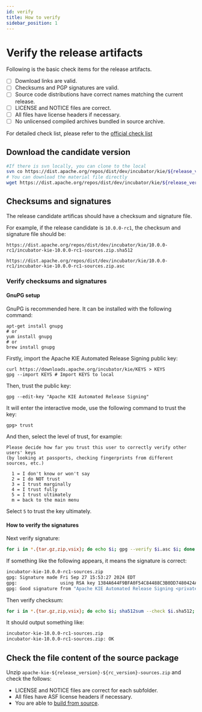 ```yaml
---
id: verify
title: How to verify
sidebar_position: 1
---
```


# Verify the release artifacts

Following is the basic check items for the release artifacts.

- [ ] Download links are valid.
- [ ] Checksums and PGP signatures are valid.
- [ ] Source code distributions have correct names matching the current release.
- [ ] LICENSE and NOTICE files are correct.
- [ ] All files have license headers if necessary.
- [ ] No unlicensed compiled archives bundled in source archive.

For detailed check list, please refer to the [official check list](https://cwiki.apache.org/confluence/display/INCUBATOR/Incubator+Release+Checklist)


## Download the candidate version

```bash
#If there is svn locally, you can clone to the local
svn co https://dist.apache.org/repos/dist/dev/incubator/kie/${release_version}-${rc_version}/
# You can download the material file directly
wget https://dist.apache.org/repos/dist/dev/incubator/kie/${release_version}-${rc_version}/xxx.xxx
```

## Checksums and signatures

The release candidate artificas should have a checksum and signature file.

For example, if the release candidate is `10.0.0-rc1`, the checksum and signature file should be:

```
https://dist.apache.org/repos/dist/dev/incubator/kie/10.0.0-rc1/incubator-kie-10.0.0-rc1-sources.zip.sha512

https://dist.apache.org/repos/dist/dev/incubator/kie/10.0.0-rc1/incubator-kie-10.0.0-rc1-sources.zip.asc
```

### Verify checksums and signatures

#### GnuPG setup

GnuPG is recommended here. It can be installed with the following command:

```shell
apt-get install gnupg
# or
yum install gnupg
# or
brew install gnupg
```

Firstly, import the  Apache KIE Automated Release Signing public key:

```shell
curl https://downloads.apache.org/incubator/kie/KEYS > KEYS
gpg --import KEYS # Import KEYS to local
```

Then, trust the public key:

```shell
gpg --edit-key "Apache KIE Automated Release Signing"
```

It will enter the interactive mode, use the following command to trust the key:

```shell
gpg> trust
```

And then, select the level of trust, for example:

```
Please decide how far you trust this user to correctly verify other users' keys
(by looking at passports, checking fingerprints from different sources, etc.)

  1 = I don't know or won't say
  2 = I do NOT trust
  3 = I trust marginally
  4 = I trust fully
  5 = I trust ultimately
  m = back to the main menu
```

Select `5` to trust the key ultimately.

#### How to verify the signatures

Next verify signature:
```bash
for i in *.{tar.gz,zip,vsix}; do echo $i; gpg --verify $i.asc $i; done
```

If something like the following appears, it means the signature is correct:
```bash
incubator-kie-10.0.0-rc1-sources.zip
gpg: Signature made Fri Sep 27 15:53:27 2024 EDT
gpg:                using RSA key 1384A644F9BFA0F54C84488C3B0DD7480424A676
gpg: Good signature from "Apache KIE Automated Release Signing <private@kie.apache.org>" [ultimate]
```

Then verify checksum:
```bash
for i in *.{tar.gz,zip,vsix}; do echo $i; sha512sum --check $i.sha512; done
```

It should output something like:
```bash
incubator-kie-10.0.0-rc1-sources.zip
incubator-kie-10.0.0-rc1-sources.zip: OK
```

## Check the file content of the source package

Unzip `apache-kie-${release_version}-${rc_version}-sources.zip` and check the follows:

- LICENSE and NOTICE files are correct for each subfolder.
- All files have ASF license headers if necessary.
- You are able to [build from source](build).
